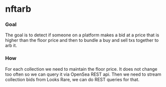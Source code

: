 # nftarb

### Goal
The goal is to detect if someone on a platform makes a bid at a price that is higher than the floor price and then to bundle a buy and sell txs together to arb it.

### How

For each collection we need to maintain the floor price. It does not change too often so we can query it via OpenSea REST api.
Then we need to stream collection bids from Looks Rare, we can do REST queries for that.